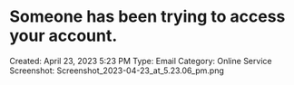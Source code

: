 # Someone has been trying to access your account.

Created: April 23, 2023 5:23 PM
Type: Email
Category: Online Service
Screenshot: Screenshot_2023-04-23_at_5.23.06_pm.png